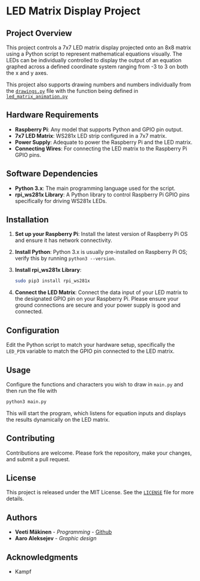
# LED Matrix Display Project

## Project Overview
This project controls a 7x7 LED matrix display projected onto an 8x8 matrix using a Python script to represent mathematical equations visually. The LEDs can be individually controlled to display the output of an equation graphed across a defined coordinate system ranging from -3 to 3 on both the x and y axes.

This project also supports drawing numbers and numbers individually from the [```drawings.py```](https://github.com/VeetiMcinen/RPi_LED_Matrix/blob/main/ws281x-led_matrix/Drawings.py) file with the function being defined in [```led_matrix_animation.py```](https://github.com/VeetiMcinen/RPi_LED_Matrix/blob/main/ws281x-led_matrix/led_matrix_animation.py)


## Hardware Requirements
- **Raspberry Pi**: Any model that supports Python and GPIO pin output.
- **7x7 LED Matrix**: WS281x LED strip configured in a 7x7 matrix.
- **Power Supply**: Adequate to power the Raspberry Pi and the LED matrix.
- **Connecting Wires**: For connecting the LED matrix to the Raspberry Pi GPIO pins.

## Software Dependencies
- **Python 3.x**: The main programming language used for the script.
- **rpi_ws281x Library**: A Python library to control Raspberry Pi GPIO pins specifically for driving WS281x LEDs.

## Installation
1. **Set up your Raspberry Pi**: Install the latest version of Raspberry Pi OS and ensure it has network connectivity.
2. **Install Python**: Python 3.x is usually pre-installed on Raspberry Pi OS; verify this by running `python3 --version`.
3. **Install rpi_ws281x Library**:

    ```bash
   sudo pip3 install rpi_ws281x
   ```
   
5. **Connect the LED Matrix**: Connect the data input of your LED matrix to the designated GPIO pin on your Raspberry Pi. Please ensure your ground connections are secure and your power supply is good and connected.

## Configuration
Edit the Python script to match your hardware setup, specifically the `LED_PIN` variable to match the GPIO pin connected to the LED matrix.

## Usage
Configure the functions and characters you wish to draw in ```main.py``` and then run the file with
```bash
python3 main.py
```

This will start the program, which listens for equation inputs and displays the results dynamically on the LED matrix.

## Contributing
Contributions are welcome. Please fork the repository, make your changes, and submit a pull request.

## License
This project is released under the MIT License. See the [`LICENSE`](https://github.com/VeetiMcinen/RPi_LED_Matrix/blob/main/LICENSE.md) file for more details.

## Authors
- **Veeti Mäkinen** - *Programming* - [Github](https://github.com/VeetiMcinen)
- **Aaro Aleksejev** - *Graphic design*

## Acknowledgments
- Kampf
